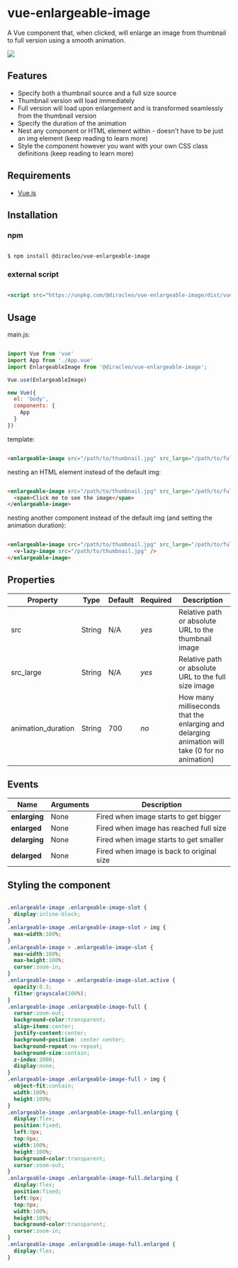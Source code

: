 # vue-enlargeable-image

A Vue component that, when clicked, will enlarge an image from thumbnail to full version using a smooth animation.

![](demo.gif)

## Features

  * Specify both a thumbnail source and a full size source
  * Thumbnail version will load immediately
  * Full version will load upon enlargement and is transformed seamlessly from the thumbnail version
  * Specify the duration of the animation
  * Nest any component or HTML element within - doesn't have to be just an img element (keep reading to learn more)
  * Style the component however you want with your own CSS class definitions (keep reading to learn more)

## Requirements

- [Vue.js](https://github.com/vuejs/vue)

## Installation

### npm

```bash

$ npm install @diracleo/vue-enlargeable-image

```

### external script

```html

<script src="https://unpkg.com/@diracleo/vue-enlargeable-image/dist/vue-enlargeable-image.min.js"></script>

```

## Usage

main.js:

```javascript

import Vue from 'vue'
import App from './App.vue'
import EnlargeableImage from '@diracleo/vue-enlargeable-image';

Vue.use(EnlargeableImage)

new Vue({
  el: 'body',
  components: {
    App
  }
})

```

template:

```html

<enlargeable-image src="/path/to/thumbnail.jpg" src_large="/path/to/fullsize.jpg" />

```

nesting an HTML element instead of the default img:

```html

<enlargeable-image src="/path/to/thumbnail.jpg" src_large="/path/to/fullsize.jpg">
  <span>Click me to see the image</span>
</enlargeable-image>

```

nesting another component instead of the default img (and setting the animation duration):

```html

<enlargeable-image src="/path/to/thumbnail.jpg" src_large="/path/to/fullsize.jpg" animation_duration="2000">
  <v-lazy-image src="/path/to/thumbnail.jpg" />
</enlargeable-image>

```

## Properties

| Property           | Type        | Default           | Required | Description                              |
| ------------------ | ----------- | ----------------- | -------- | ---------------------------------------- |
| src                | String      | N/A               | *yes*    | Relative path or absolute URL to the thumbnail image                                            |
| src_large          | String      | N/A               | *yes*    | Relative path or absolute URL to the full size image                                            |
| animation_duration | String      | 700               | *no*     | How many milliseconds that the enlarging and delarging animation will take (0 for no animation) |


## Events

| Name          | Arguments                                | Description                               |
| ------------- | ---------------------------------------- | ----------------------------------------- |
| **enlarging** | None                                     | Fired when image starts to get bigger     |
| **enlarged**  | None                                     | Fired when image has reached full size    |
| **delarging** | None                                     | Fired when image starts to get smaller    | 
| **delarged**  | None                                     | Fired when image is back to original size |


## Styling the component

```CSS

.enlargeable-image .enlargeable-image-slot {
  display:inline-block;
}
.enlargeable-image .enlargeable-image-slot > img {
  max-width:100%;
}
.enlargeable-image > .enlargeable-image-slot {
  max-width:100%;
  max-height:100%;
  cursor:zoom-in;
}
.enlargeable-image > .enlargeable-image-slot.active {
  opacity:0.3;
  filter:grayscale(100%);
}
.enlargeable-image .enlargeable-image-full {
  cursor:zoom-out;
  background-color:transparent;
  align-items:center;
  justify-content:center;
  background-position: center center;
  background-repeat:no-repeat;
  background-size:contain;
  z-index:2000;
  display:none;
}
.enlargeable-image .enlargeable-image-full > img {
  object-fit:contain;
  width:100%;
  height:100%;
}
.enlargeable-image .enlargeable-image-full.enlarging {
  display:flex;
  position:fixed;
  left:0px;
  top:0px;
  width:100%;
  height:100%;
  background-color:transparent;
  cursor:zoom-out;
}
.enlargeable-image .enlargeable-image-full.delarging {
  display:flex;
  position:fixed;
  left:0px;
  top:0px;
  width:100%;
  height:100%;
  background-color:transparent;
  cursor:zoom-in;
}
.enlargeable-image .enlargeable-image-full.enlarged {
  display:flex;
}

```